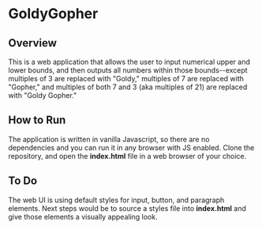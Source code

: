 # GoldyGopher

## Overview

This is a web application that allows the user to input numerical upper and lower bounds, and then outputs all numbers within those bounds--except multiples of 3 are replaced with "Goldy," multiples of 7 are replaced with "Gopher," and multiples of both 7 and 3 (aka multiples of 21) are replaced with "Goldy Gopher."

## How to Run

The application is written in vanilla Javascript, so there are no dependencies and you can run it in any browser with JS enabled. Clone the repository, and open the **index.html** file in a web browser of your choice.

## To Do

The web UI is using default styles for input, button, and paragraph elements. Next steps would be to source a styles file into **index.html** and give those elements a visually appealing look.